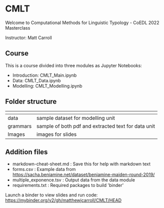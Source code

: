# CMLT
Welcome to Computational Methods for Linguistic Typology - CoEDL 2022 Masterclass

Instructor: Matt Carroll

## Course

This is a course divided into three modules as Jupyter Notebooks:
- Introduction: CMLT_Main.ipynb
- Data: CMLT_Data.ipynb
- Modelling: CMLT_Modelling.ipynb

## Folder structure

| <!-- -->    | <!-- -->    |
|-------------|-------------|
| data  | sample dataset for modelling unit |
| grammars | sample of both pdf and extracted text for data unit |  
| Images | images for slides |

## Addition files

- markdown-cheat-sheet.md : Save this for help with markdown text
- forms.csv : Example data from https://sacha.beniamine.net/dataset/beniamine-maiden-round-2019/
- multiple_exponence.tsv : Output data from the data module
- requirements.txt : Required packages to build 'binder'

Launch a binder to view slides and run code: https://mybinder.org/v2/gh/matthewjcarroll/CMLT/HEAD
